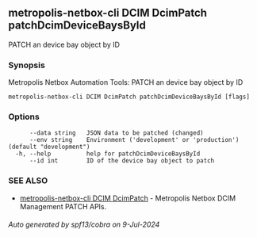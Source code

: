 ## metropolis-netbox-cli DCIM DcimPatch patchDcimDeviceBaysById

PATCH an device bay object by ID

### Synopsis


Metropolis Netbox Automation Tools:
  PATCH an device bay object by ID

```
metropolis-netbox-cli DCIM DcimPatch patchDcimDeviceBaysById [flags]
```

### Options

```
      --data string   JSON data to be patched (changed)
      --env string    Environment ('development' or 'production') (default "development")
  -h, --help          help for patchDcimDeviceBaysById
      --id int        ID of the device bay object to patch
```

### SEE ALSO

* [metropolis-netbox-cli DCIM DcimPatch]()	 - Metropolis Netbox DCIM Management PATCH APIs.

###### Auto generated by spf13/cobra on 9-Jul-2024
